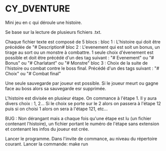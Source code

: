# CY_DVENTURE
Mini jeu en c qui déroule une histoire.


Se base sur la lecture de plusieurs fichiers .txt.

Chaque fichier texte est composé de 5 blocs :
bloc 1 : L'histoire qui doit être précédée de "# Description#
bloc 2 : L'evenement qui est soit un bonus, un tirage au sort ou un monstre à combattre. 1 seule choix d'évenement est possible et doit être précédé d'un des tag suivant : "# Evenement" ou "# Bonus" ou "# Charlatant" ou "# Monstre"
bloc 3 : Choix de la suite de l'histoire ou combat contre le boss final. Précédé d'un des tags suivant : "# Choix" ou "# Combat final"

Une seule sauvegarde par joueur est possible. Si le joueur meurt ou gagne face au boss alors sa sauvegarde esr supprimée.

L'histoire est divisée en plusieur étape. On commance à l'étape 1. Il y aura divers choix : 1, 2... Si le choix se porte sur le 2 alors on passera à l'étape 12 puis si on choisi 1 alors on sera à l'étape 121, etc...

BUG : Non dérangant mais a chaque fois qu'une étape est lu (un fichier contenant l'histoire), un fichier portant le numéro de l'étape sans extension et contenant les infos du joueur est crée.

Lancer le programme. Dans l'invite de commance, au niveau du répertoire courant. Lancer la commande: make run
